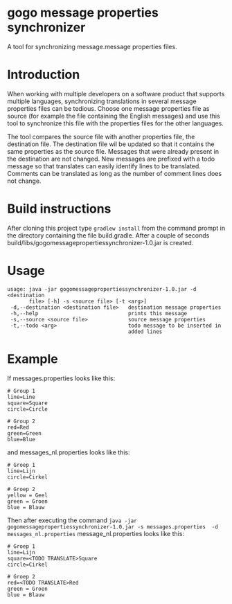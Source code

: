 # gogo message properties synchronizer

A tool for synchronizing message.message properties files.

# Introduction

When working with multiple developers on a software product that supports multiple languages,
synchronizing translations in several message properties files can be tedious.
Choose one message properties file as source (for example the file containing the English messages) and use this
tool to synchronize this file with the properties files for the other languages.

The tool compares the source file with another properties file, the destination file. The destination file wil be
updated so that it contains the same properties as the source file. Messages that were already present in 
the destination are not changed. New messages are prefixed with a todo message so that translates can easily
identify lines to be translated. Comments can be translated as long as the number of comment lines does not change.

# Build instructions

After cloning this project type `gradlew install` from the command prompt in the directory containing the file
build.gradle. After a couple of seconds build/libs/gogomessagepropertiessynchronizer-1.0.jar is created.

# Usage

```
usage: java -jar gogomessagepropertiessynchronizer-1.0.jar -d <destination
       file> [-h] -s <source file> [-t <arg>]
 -d,--destination <destination file>   destination message properties
 -h,--help                             prints this message
 -s,--source <source file>             source message properties
 -t,--todo <arg>                       todo message to be inserted in
                                       added lines
```
                                       
# Example

If messages.properties looks like this:

```
# Group 1
line=Line
square=Square
circle=Circle

# Group 2
red=Red
green=Green
blue=Blue
```

and messages_nl.properties looks like this:

```
# Groep 1
line=Lijn
circle=Cirkel

# Groep 2
yellow = Geel
green = Groen
blue = Blauw
```

Then after executing the command 
`java -jar gogomessagepropertiessynchronizer-1.0.jar -s messages.properties  -d messages_nl.properties`
message_nl.properties looks like this:

```
# Groep 1
line=Lijn
square=<TODO TRANSLATE>Square
circle=Cirkel

# Groep 2
red=<TODO TRANSLATE>Red
green = Groen
blue = Blauw
```